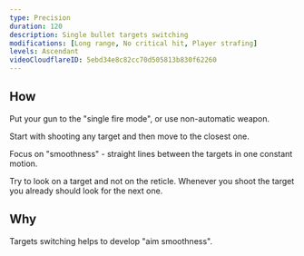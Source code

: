 ```yaml
---
type: Precision
duration: 120
description: Single bullet targets switching
modifications: [Long range, No critical hit, Player strafing]
levels: Ascendant
videoCloudflareID: 5ebd34e8c82cc70d505813b830f62260
---
```


## How

Put your gun to the "single fire mode", or use non-automatic weapon.

Start with shooting any target and then move to the closest one.

Focus on "smoothness" - straight lines between the targets in one constant motion.

Try to look on a target and not on the reticle. Whenever you shoot the target you already should look for the next one.

## Why

Targets switching helps to develop "aim smoothness".
